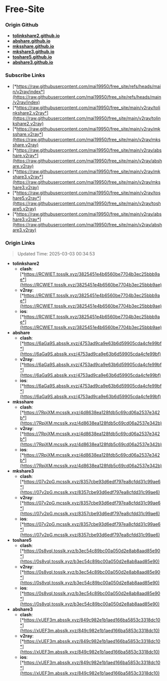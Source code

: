 # Free-Site

### Origin Github

- [**tolinkshare2.github.io**](https://github.com/tolinkshare2/tolinkshare2.github.io)
- [**abshare.github.io**](https://github.com/abshare/abshare.github.io)
- [**mksshare.github.io**](https://github.com/mksshare/mksshare.github.io)
- [**mkshare3.github.io**](https://github.com/mkshare3/mkshare3.github.io)
- [**toshare5.github.io**](https://github.com/toshare5/toshare5.github.io)
- [**abshare3.github.io**](https://github.com/abshare3/abshare3.github.io)

### Subscribe Links

- [*https://raw.githubusercontent.com/mai19950/free_site/refs/heads/main/v2ray/index*](https://raw.githubusercontent.com/mai19950/free_site/refs/heads/main/v2ray/index)
- [*https://raw.githubusercontent.com/mai19950/free_site/main/v2ray/tolinkshare2.v2ray*](https://raw.githubusercontent.com/mai19950/free_site/main/v2ray/tolinkshare2.v2ray)
- [*https://raw.githubusercontent.com/mai19950/free_site/main/v2ray/mksshare.v2ray*](https://raw.githubusercontent.com/mai19950/free_site/main/v2ray/mksshare.v2ray)
- [*https://raw.githubusercontent.com/mai19950/free_site/main/v2ray/abshare.v2ray*](https://raw.githubusercontent.com/mai19950/free_site/main/v2ray/abshare.v2ray)
- [*https://raw.githubusercontent.com/mai19950/free_site/main/v2ray/mkshare3.v2ray*](https://raw.githubusercontent.com/mai19950/free_site/main/v2ray/mkshare3.v2ray)
- [*https://raw.githubusercontent.com/mai19950/free_site/main/v2ray/toshare5.v2ray*](https://raw.githubusercontent.com/mai19950/free_site/main/v2ray/toshare5.v2ray)
- [*https://raw.githubusercontent.com/mai19950/free_site/main/v2ray/abshare3.v2ray*](https://raw.githubusercontent.com/mai19950/free_site/main/v2ray/abshare3.v2ray)

### Origin Links

> Updated Time: 2025-03-03 00:34:53

- **tolinkshare2**
  - **clash**: [*https://RCWlET.tosslk.xyz/3825451e4b6560be7704b3ec25bbb9ae*](https://RCWlET.tosslk.xyz/3825451e4b6560be7704b3ec25bbb9ae)
  - **v2ray**: [*https://RCWlET.tosslk.xyz/3825451e4b6560be7704b3ec25bbb9ae*](https://RCWlET.tosslk.xyz/3825451e4b6560be7704b3ec25bbb9ae)
  - **ios**: [*https://RCWlET.tosslk.xyz/3825451e4b6560be7704b3ec25bbb9ae*](https://RCWlET.tosslk.xyz/3825451e4b6560be7704b3ec25bbb9ae)
- **abshare**
  - **clash**: [*https://6aGa9S.absslk.xyz/4753ad9ca9e63b6d59905cda4cfe99bf*](https://6aGa9S.absslk.xyz/4753ad9ca9e63b6d59905cda4cfe99bf)
  - **v2ray**: [*https://6aGa9S.absslk.xyz/4753ad9ca9e63b6d59905cda4cfe99bf*](https://6aGa9S.absslk.xyz/4753ad9ca9e63b6d59905cda4cfe99bf)
  - **ios**: [*https://6aGa9S.absslk.xyz/4753ad9ca9e63b6d59905cda4cfe99bf*](https://6aGa9S.absslk.xyz/4753ad9ca9e63b6d59905cda4cfe99bf)
- **mksshare**
  - **clash**: [*https://7RpjXM.mcsslk.xyz/4d8638ea128fdb5c69cd06a2537e342b*](https://7RpjXM.mcsslk.xyz/4d8638ea128fdb5c69cd06a2537e342b)
  - **v2ray**: [*https://7RpjXM.mcsslk.xyz/4d8638ea128fdb5c69cd06a2537e342b*](https://7RpjXM.mcsslk.xyz/4d8638ea128fdb5c69cd06a2537e342b)
  - **ios**: [*https://7RpjXM.mcsslk.xyz/4d8638ea128fdb5c69cd06a2537e342b*](https://7RpjXM.mcsslk.xyz/4d8638ea128fdb5c69cd06a2537e342b)
- **mkshare3**
  - **clash**: [*https://07v2pG.mcsslk.xyz/8357cbe93d6edf797ea8cfdd31c99ae6*](https://07v2pG.mcsslk.xyz/8357cbe93d6edf797ea8cfdd31c99ae6)
  - **v2ray**: [*https://07v2pG.mcsslk.xyz/8357cbe93d6edf797ea8cfdd31c99ae6*](https://07v2pG.mcsslk.xyz/8357cbe93d6edf797ea8cfdd31c99ae6)
  - **ios**: [*https://07v2pG.mcsslk.xyz/8357cbe93d6edf797ea8cfdd31c99ae6*](https://07v2pG.mcsslk.xyz/8357cbe93d6edf797ea8cfdd31c99ae6)
- **toshare5**
  - **clash**: [*https://0s8vqI.tosslk.xyz/b3ec54c89bc00a050d2e8ab8aad85e90*](https://0s8vqI.tosslk.xyz/b3ec54c89bc00a050d2e8ab8aad85e90)
  - **v2ray**: [*https://0s8vqI.tosslk.xyz/b3ec54c89bc00a050d2e8ab8aad85e90*](https://0s8vqI.tosslk.xyz/b3ec54c89bc00a050d2e8ab8aad85e90)
  - **ios**: [*https://0s8vqI.tosslk.xyz/b3ec54c89bc00a050d2e8ab8aad85e90*](https://0s8vqI.tosslk.xyz/b3ec54c89bc00a050d2e8ab8aad85e90)
- **abshare3**
  - **clash**: [*https://xUEF3m.absslk.xyz/849c982e1b1aed166ba5853c3318dc10*](https://xUEF3m.absslk.xyz/849c982e1b1aed166ba5853c3318dc10)
  - **v2ray**: [*https://xUEF3m.absslk.xyz/849c982e1b1aed166ba5853c3318dc10*](https://xUEF3m.absslk.xyz/849c982e1b1aed166ba5853c3318dc10)
  - **ios**: [*https://xUEF3m.absslk.xyz/849c982e1b1aed166ba5853c3318dc10*](https://xUEF3m.absslk.xyz/849c982e1b1aed166ba5853c3318dc10)
